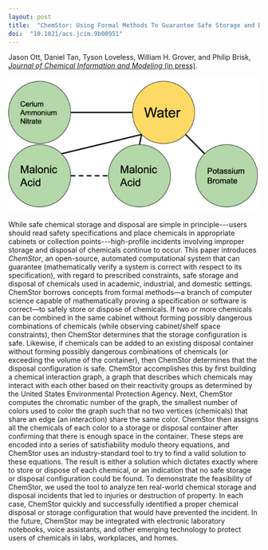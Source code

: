 ```yaml
---
layout: post
title:  "ChemStor: Using Formal Methods To Guarantee Safe Storage and Disposal of Chemicals"
doi:  "10.1021/acs.jcim.9b00951"
---
```


Jason Ott, Daniel Tan, Tyson Loveless, William H. Grover, and Philip Brisk, [*Journal of Chemical Information and Modeling*  (in press)](https://pubs.acs.org/doi/10.1021/acs.jcim.9b00951).

<img src="/assets/chemstor.jpeg">

While safe chemical storage and disposal are simple in principle---users should read safety specifications and place chemicals in appropriate cabinets or collection points---high-profile incidents involving improper storage and disposal of chemicals continue to occur. This paper introduces *ChemStor*, an open-source, automated computational system that can guarantee (mathematically verify a system is correct with respect to its specification), with regard to prescribed constraints, safe storage and disposal of chemicals used in academic, industrial, and domestic settings. ChemStor borrows concepts from formal methods—a branch of computer science capable of mathematically proving a specification or software is correct—to safely store or dispose of chemicals. If two or more chemicals can be combined in the same cabinet without forming possibly dangerous combinations of chemicals (while observing cabinet/shelf space constraints), then ChemStor determines that the storage configuration is safe. Likewise, if chemicals can be added to an existing disposal container without forming possibly dangerous combinations of chemicals (or exceeding the volume of the container), then ChemStor determines that the disposal configuration is safe. ChemStor accomplishes this by first building a chemical interaction graph, a graph that describes which chemicals may interact with each other based on their reactivity groups as determined by the United States Environmental Protection Agency. Next, ChemStor computes the chromatic number of the graph, the smallest number of colors used to color the graph such that no two vertices (chemicals) that share an edge (an interaction) share the same color. ChemStor then assigns all the chemicals of each color to a storage or disposal container after confirming that there is enough space in the container. These steps are encoded into a series of satisfiability modulo theory equations, and ChemStor uses an industry-standard tool to try to find a valid solution to these equations. The result is either a solution which dictates exactly where to store or dispose of each chemical, or an indication that no safe storage or disposal configuration could be found. To demonstrate the feasibility of ChemStor, we used the tool to analyze ten real-world chemical storage and disposal incidents that led to injuries or destruction of property. In each case, ChemStor quickly and successfully identified a proper chemical disposal or storage configuration that would have prevented the incident. In the future, ChemStor may be integrated with electronic laboratory notebooks, voice assistants, and other emerging technology to protect users of chemicals in labs, workplaces, and homes.